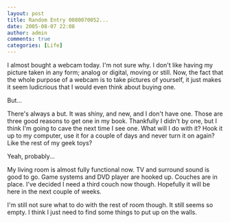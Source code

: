 ```yaml
---
layout: post
title: Random Entry 0080070052...
date: 2005-08-07 22:08
author: admin
comments: true
categories: [Life]
---
```

I almost bought a webcam today.  I&apos;m not sure why.  I don&apos;t like having my picture taken in any form; analog or digital, moving or still.  Now, the fact that the whole purpose of a webcam is to take pictures of yourself, it just makes it seem ludicrious that I would even think about buying one.

But...

There&apos;s always a but.  It was shiny, and new, and I don&apos;t have one.  Those are three good reasons to get one in my book.  Thankfully I didn&apos;t by one, but I think I&apos;m going to cave the next time I see one.  What will I do with it?  Hook it up to my computer, use it for a couple of days and never turn it on again?  Like the rest of my geek toys?

Yeah, probably...

My living room is almost fully functional now.  TV and surround sound is good to go.  Game systems and DVD player are hooked up.  Couches are in place.  I&apos;ve decided I need a third couch now though.  Hopefully it will be here in the next couple of weeks.

I&apos;m still not sure what to do with the rest of room though.  It still seems so empty.  I think I just need to find some things to put up on the walls.
